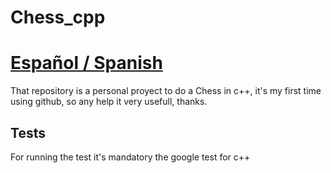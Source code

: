 # Chess_cpp

# [Español / Spanish](README_ES.md)

That repository is a personal proyect to do a Chess in c++, it's my first time using github, so any help it very usefull, thanks.

## Tests

For running the test it's mandatory the google test for c++